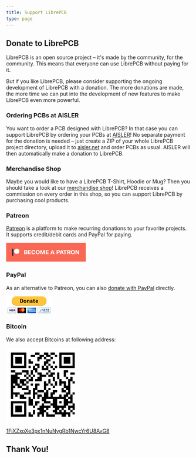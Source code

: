 ```yaml
---
title: Support LibrePCB
type: page
---
```


## Donate to LibrePCB

LibrePCB is an open source project – it's made by the community, for the
community. This means that everyone can use LibrePCB without paying for it.

But if you like LibrePCB, please consider supporting the ongoing development of
LibrePCB with a donation. The more donations are made, the more time we can put
into the development of new features to make LibrePCB even more powerful.


### Ordering PCBs at AISLER

You want to order a PCB designed with LibrePCB? In that case you can support
LibrePCB by ordering your PCBs at [AISLER](https://aisler.net/partners/librepcb)!
No separate payment for the donation is needed – just create a ZIP of your whole
LibrePCB project directory, upload it to
[aisler.net](https://aisler.net/partners/librepcb) and order PCBs as usual.
AISLER will then automatically make a donation to LibrePCB.


### Merchandise Shop

Maybe you would like to have a LibrePCB T-Shirt, Hoodie or Mug? Then you should
take a look at our [merchandise shop](https://shop.spreadshirt.com/librepcb/)!
LibrePCB receives a commission on every order in this shop, so you can support
LibrePCB by purchasing cool products.


### Patreon

[Patreon](https://www.patreon.com/librepcb) is a platform to make recurring
donations to your favorite projects. It supports credit/debit cards and PayPal
for paying.

[![Become a Patron!](/img/become_a_patron_button.png)](https://www.patreon.com/bePatron?u=5128815)


### PayPal

As an alternative to Patreon, you can also
[donate with PayPal](https://www.paypal.com/cgi-bin/webscr?cmd=_s-xclick&hosted_button_id=8DQ5P4TS992Q4&source=url)
directly.

[![Donate with PayPal](/img/donate_paypal_button.gif)](https://www.paypal.com/cgi-bin/webscr?cmd=_s-xclick&hosted_button_id=8DQ5P4TS992Q4&source=url)


### Bitcoin

We also accept Bitcoins at following address:

![QR Code](/img/donate_bitcoin_qrcode.png)

[1FiXZxoXe3px1nNuNygRb1NwcYr6U8AvG8](bitcoin:1FiXZxoXe3px1nNuNygRb1NwcYr6U8AvG8)

## Thank You!
